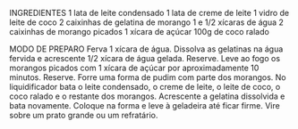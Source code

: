 INGREDIENTES
1 lata de leite condensado
1 lata de creme de leite
1 vidro de leite de coco
2 caixinhas de gelatina de morango
1 e 1/2 xícaras de água
2 caixinhas de morango picados
1 xícara de açúcar
100g de coco ralado

MODO DE PREPARO
Ferva 1 xícara de água. Dissolva as gelatinas na água fervida e acrescente 1/2 xícara de água gelada. Reserve.
Leve ao fogo os morangos picados com 1 xícara de açúcar por aproximadamente 10 minutos. Reserve.
Forre uma forma de pudim com parte dos morangos.
No liquidificador bata o leite condensado, o creme de leite, o leite de coco, o coco ralado e o restante dos morangos.
Acrescente a gelatina dissolvida e bata novamente. Coloque na forma e leve à geladeira até ficar firme. Vire sobre um prato grande ou um refratário.

